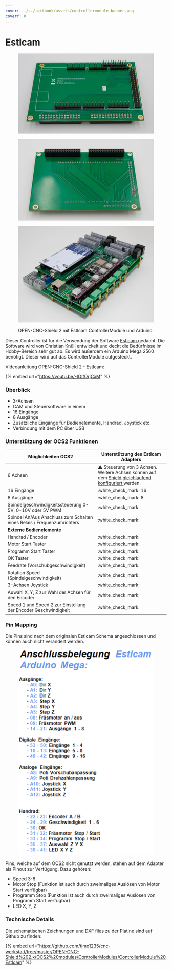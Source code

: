 ```yaml
---
cover: ../../.gitbook/assets/controllermodule_banner.png
coverY: 0
---
```


# Estlcam

<div>

<figure><img src="../../.gitbook/assets/DSC00670.jpg" alt=""><figcaption></figcaption></figure>

 

<figure><img src="../../.gitbook/assets/DSC00671.jpg" alt=""><figcaption></figcaption></figure>

 

<figure><img src="../../.gitbook/assets/DSC00755.jpg" alt=""><figcaption><p>OPEN-CNC-Shield 2 mit Estlcam ControllerModule und Arduino</p></figcaption></figure>

</div>

Dieser Controller ist für die Verwendung der Software [Estlcam ](https://www.estlcam.de/Fertigungsunterlagen\_Klemmen.php)gedacht. Die Software wird von Christian Knüll entwickelt und deckt die Bedürfnisse im Hobby-Bereich sehr gut ab. Es wird außerdem ein Arduino Mega 2560 benötigt. Dieser wird auf das ControllerModule aufgesteckt.

Videoanleitung OPEN-CNC-Shield 2 - Estlcam:

{% embed url="https://youtu.be/-IOIfOrjCxM" %}

### Überblick

* 3-Achsen
* CAM und Steuersoftware in einem
* 16 Eingänge
* 8 Ausgänge
* Zusätzliche Eingänge für Bedienelemente, Handrad, Joystick etc.
* Verbindung mit dem PC über USB

### Unterstützung der OCS2 Funktionen

| Möglichkeiten OCS2                                                      | Unterstützung des Estlcam Adapters                                                                                                                                  |
| ----------------------------------------------------------------------- | ------------------------------------------------------------------------------------------------------------------------------------------------------------------- |
| 6 Achsen                                                                | :warning: Steuerung von 3 Achsen. Weitere Achsen können auf dem [Shield gleichlaufend konfiguriert ](../mainboard/anschluesse-jumper.md#achsenkonfiguration)werden. |
| 16 Eingänge                                                             | :white\_check\_mark: 16                                                                                                                                             |
| 8 Ausgänge                                                              | :white\_check\_mark: 8                                                                                                                                              |
| Spindelgeschwindigkeitssteuerung 0-5V, 0-10V oder 5V PWM                | :white\_check\_mark:                                                                                                                                                |
| Spindel An/Aus Anschluss zum Schalten eines Relais / Frequenzumrichters | :white\_check\_mark:                                                                                                                                                |
| **Externe Bedienelemente**                                              |                                                                                                                                                                     |
| Handrad / Encoder                                                       | :white\_check\_mark:                                                                                                                                                |
| Motor Start Taster                                                      | :white\_check\_mark:                                                                                                                                                |
| Programm Start Taster                                                   | :white\_check\_mark:                                                                                                                                                |
| OK Taster                                                               | :white\_check\_mark:                                                                                                                                                |
| Feedrate (Vorschubgeschwindigkeit)                                      | :white\_check\_mark:                                                                                                                                                |
| Rotation Speed (Spindelgeschwindigkeit)                                 | :white\_check\_mark:                                                                                                                                                |
| 3-Achsen Joystick                                                       | :white\_check\_mark:                                                                                                                                                |
| Auwahl X, Y, Z zur Wahl der Achsen für den Encoder                      | :white\_check\_mark:                                                                                                                                                |
| Speed 1 und Speed 2 zur Einstellung der Encoder Geschwindigkeit         | :white\_check\_mark:                                                                                                                                                |

### Pin Mapping

Die Pins sind nach dem originalen Estlcam Schema angeschlossen und können auch nicht verändert werden.

<figure><img src="../../.gitbook/assets/estlcam mega pinout.png" alt=""><figcaption></figcaption></figure>

Pins, welche auf dem OCS2 nicht genutzt werden, stehen auf dem Adapter als Pinout zur Verfügung. Dazu gehören:

* Speed 3-6
* Motor Stop (Funktion ist auch durch zweimaliges Auslösen von Motor Start verfügbar)
* Programm Stop (Funktion ist auch durch zweimaliges Auslösen von Programm Start verfügbar)
* LED X, Y, Z

### Technische Details

Die schematischen Zeichnungen und DXF files zu der Platine sind auf Github zu finden:

{% embed url="https://github.com/timo1235/cnc-werkstatt/tree/master/OPEN-CNC-Shield%202.x/OCS2%20modules/ControllerModules/ControllerModule%20Estlcam" %}
